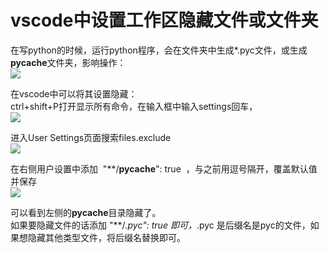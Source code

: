 # vscode中设置工作区隐藏文件或文件夹

在写python的时候，运行python程序，会在文件夹中生成*.pyc文件，或生成**pycache**文件夹，影响操作：  
![](https://cdn.nlark.com/yuque/0/2021/png/12492743/1611200619511-68e37f73-a560-4345-b100-c89f5bc8c488.png#align=left&display=inline&height=733&margin=%5Bobject%20Object%5D&originHeight=733&originWidth=292&size=0&status=done&style=none&width=292)

在vscode中可以将其设置隐藏：  
ctrl+shift+P打开显示所有命令，在输入框中输入settings回车，  
![](https://cdn.nlark.com/yuque/0/2021/png/12492743/1611200619499-c474512f-a700-43da-8648-6fc7d039f1d0.png#align=left&display=inline&height=385&margin=%5Bobject%20Object%5D&originHeight=385&originWidth=824&size=0&status=done&style=none&width=824)

进入User Settings页面搜索files.exclude  
![](https://cdn.nlark.com/yuque/0/2021/png/12492743/1611200619658-481e2302-9761-4065-beab-d1b207f557df.png#align=left&display=inline&height=510&margin=%5Bobject%20Object%5D&originHeight=510&originWidth=1240&size=0&status=done&style=none&width=1240)

在右侧用户设置中添加  "**/__pycache__": true  ，与之前用逗号隔开，覆盖默认值并保存  
![](https://cdn.nlark.com/yuque/0/2021/png/12492743/1611200619492-10a2766d-129b-40c9-b0f5-90de1a6fb9c8.png#align=left&display=inline&height=846&margin=%5Bobject%20Object%5D&originHeight=846&originWidth=1219&size=0&status=done&style=none&width=1219)

可以看到左侧的**pycache**目录隐藏了。  
如果要隐藏文件的话添加 "**/_.pyc": true 即可，_.pyc 是后缀名是pyc的文件，如果想隐藏其他类型文件，将后缀名替换即可。
